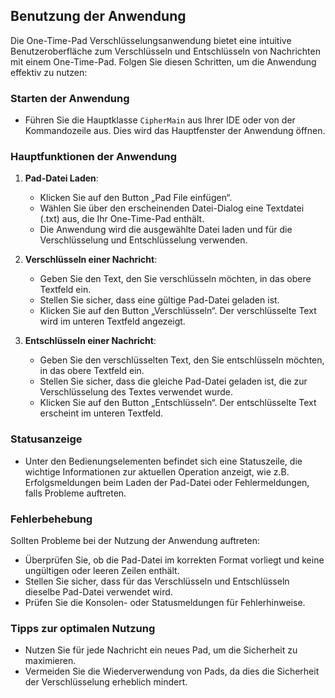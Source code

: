 ## Benutzung der Anwendung

Die One-Time-Pad Verschlüsselungsanwendung bietet eine intuitive Benutzeroberfläche zum Verschlüsseln und Entschlüsseln von Nachrichten mit einem One-Time-Pad. Folgen Sie diesen Schritten, um die Anwendung effektiv zu nutzen:

### Starten der Anwendung

- Führen Sie die Hauptklasse `CipherMain` aus Ihrer IDE oder von der Kommandozeile aus. Dies wird das Hauptfenster der Anwendung öffnen.

### Hauptfunktionen der Anwendung

1. **Pad-Datei Laden**:
   - Klicken Sie auf den Button „Pad File einfügen“.
   - Wählen Sie über den erscheinenden Datei-Dialog eine Textdatei (.txt) aus, die Ihr One-Time-Pad enthält. 
   - Die Anwendung wird die ausgewählte Datei laden und für die Verschlüsselung und Entschlüsselung verwenden.

2. **Verschlüsseln einer Nachricht**:
   - Geben Sie den Text, den Sie verschlüsseln möchten, in das obere Textfeld ein.
   - Stellen Sie sicher, dass eine gültige Pad-Datei geladen ist.
   - Klicken Sie auf den Button „Verschlüsseln“. Der verschlüsselte Text wird im unteren Textfeld angezeigt.

3. **Entschlüsseln einer Nachricht**:
   - Geben Sie den verschlüsselten Text, den Sie entschlüsseln möchten, in das obere Textfeld ein.
   - Stellen Sie sicher, dass die gleiche Pad-Datei geladen ist, die zur Verschlüsselung des Textes verwendet wurde.
   - Klicken Sie auf den Button „Entschlüsseln“. Der entschlüsselte Text erscheint im unteren Textfeld.

### Statusanzeige

- Unter den Bedienungselementen befindet sich eine Statuszeile, die wichtige Informationen zur aktuellen Operation anzeigt, wie z.B. Erfolgsmeldungen beim Laden der Pad-Datei oder Fehlermeldungen, falls Probleme auftreten.

### Fehlerbehebung

Sollten Probleme bei der Nutzung der Anwendung auftreten:
- Überprüfen Sie, ob die Pad-Datei im korrekten Format vorliegt und keine ungültigen oder leeren Zeilen enthält.
- Stellen Sie sicher, dass für das Verschlüsseln und Entschlüsseln dieselbe Pad-Datei verwendet wird.
- Prüfen Sie die Konsolen- oder Statusmeldungen für Fehlerhinweise.

### Tipps zur optimalen Nutzung

- Nutzen Sie für jede Nachricht ein neues Pad, um die Sicherheit zu maximieren.
- Vermeiden Sie die Wiederverwendung von Pads, da dies die Sicherheit der Verschlüsselung erheblich mindert.
